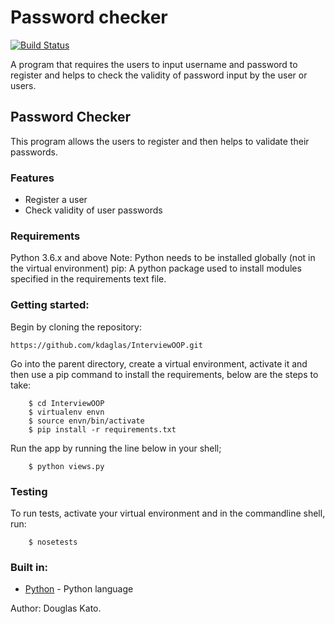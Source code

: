 # Password checker

[![Build Status](https://travis-ci.org/kdaglas/InterviewOOP.svg?branch=password)](https://travis-ci.org/kdaglas/InterviewOOP)

A program that requires the users to input username and password to register and helps to check the validity of password input by the user or users.

## Password Checker

This program allows the users to register and then helps to validate their passwords.

### Features

- Register a user
- Check validity of user passwords

### Requirements

Python 3.6.x and above
Note: Python needs to be installed globally (not in the virtual environment)
pip: A python package used to install modules specified in the requirements text file.

### Getting started:

Begin by cloning the repository:
```
https://github.com/kdaglas/InterviewOOP.git
```
Go into the parent directory, create a virtual environment, activate it and then use a pip command to install the requirements, below are the steps to take:
```
    $ cd InterviewOOP
    $ virtualenv envn
    $ source envn/bin/activate
    $ pip install -r requirements.txt
```
Run the app by running the line below in your shell;
```
    $ python views.py
```

### Testing

To run tests, activate your virtual environment and in the commandline shell, run:
```
    $ nosetests
```

### Built in:

- [Python](https://www.python.org/) - Python language

Author: Douglas Kato.